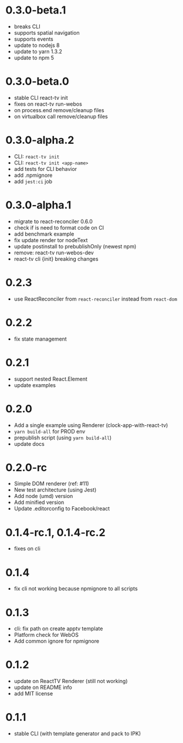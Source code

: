 # 0.3.0-beta.1

- breaks CLI
- supports spatial navigation
- supports events
- update to nodejs 8
- update to yarn 1.3.2
- update to npm 5

# 0.3.0-beta.0

- stable CLI react-tv init
- fixes on react-tv run-webos
- on process.end remove/cleanup files
- on virtualbox call remove/cleanup files

# 0.3.0-alpha.2

- CLI: `react-tv init`
- CLI: `react-tv init <app-name>`
- add tests for CLI behavior
- add .npmignore
- add `jest:ci` job

# 0.3.0-alpha.1

- migrate to react-reconciler 0.6.0
- check if is need to format code on CI
- add benchmark example
- fix update render tor nodeText
- update postinstall to prebublishOnly (newest npm)
- remove: react-tv run-webos-dev
- react-tv cli {init} breaking changes

# 0.2.3

- use ReactReconciler from `react-reconciler` instead from `react-dom`

# 0.2.2

- fix state management

# 0.2.1

- support nested React.Element
- update examples

# 0.2.0

- Add a single example using Renderer (clock-app-with-react-tv)
- `yarn build-all` for PROD env
- prepublish script (using `yarn build-all`)
- update docs

# 0.2.0-rc

- Simple DOM renderer (ref: #11)
- New test architecture (using Jest)
- Add node (umd) version
- Add minified version
- Update .editorconfig to Facebook/react

# 0.1.4-rc.1, 0.1.4-rc.2

- fixes on cli

# 0.1.4

- fix cli not working because npmignore to all scripts

# 0.1.3

- cli: fix path on create apptv template
- Platform check for WebOS
- Add common ignore for npmignore

# 0.1.2

- update on ReactTV Renderer (still not working)
- update on README info
- add MIT license

# 0.1.1

- stable CLI (with template generator and pack to IPK)
